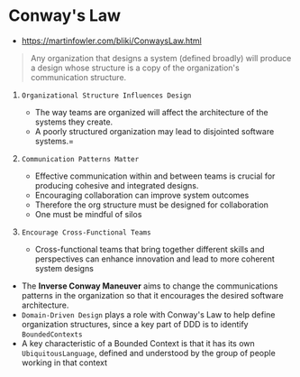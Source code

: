 # Conway's Law

- <https://martinfowler.com/bliki/ConwaysLaw.html>

> Any organization that designs a system (defined broadly) will produce a design whose structure is a copy of the organization's communication structure.

1. `Organizational Structure Influences Design`
    - The way teams are organized will affect the architecture of the systems they create.
    - A poorly structured organization may lead to disjointed software systems.=

1. `Communication Patterns Matter`
    - Effective communication within and between teams is crucial for producing cohesive and integrated designs.
    - Encouraging collaboration can improve system outcomes
    - Therefore the org structure must be designed for collaboration
    - One must be mindful of silos

1. `Encourage Cross-Functional Teams`
    - Cross-functional teams that bring together different skills and perspectives can enhance innovation and lead to more coherent system designs

- The **Inverse Conway Maneuver** aims to change the communications patterns in the organization so that it encourages the desired software architecture.
- `Domain-Driven Design` plays a role with Conway's Law to help define organization structures, since a key part of DDD is to identify `BoundedContexts`
- A key characteristic of a Bounded Context is that it has its own `UbiquitousLanguage`, defined and understood by the group of people working in that context
